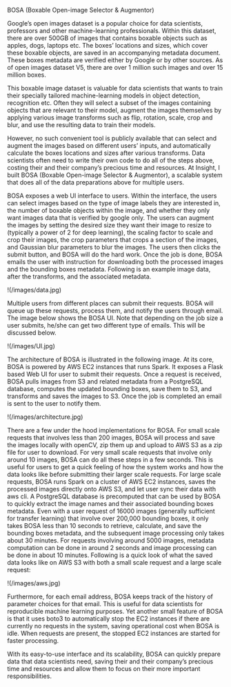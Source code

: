 BOSA (Boxable Open-image Selector & Augmentor)

Google’s open images dataset is a popular choice for data scientists, professors and other machine-learning professionals. Within this dataset, there are over 500GB of images that contains boxable objects such as apples, dogs, laptops etc. The boxes’ locations and sizes, which cover these boxable objects, are saved in an accompanying metadata document. These boxes metadata are verified either by Google or by other sources. As of open images dataset V5, there are over 1 million such images and over 15 million boxes.

This boxable image dataset is valuable for data scientists that wants to train their specially tailored machine-learning models in object detection, recognition etc. Often they will select a subset of the images containing objects that are relevant to their model, augment the images themselves by applying various image transforms such as flip, rotation, scale, crop and blur, and use the resulting data to train their models.

However, no such convenient tool is publicly available that can select and augment the images based on different users’ inputs, and automatically calculate the boxes locations and sizes after various transforms. Data scientists often need to write their own code to do all of the steps above, costing their and their company’s precious time and resources. At Insight, I built BOSA (Boxable Open-image Selector & Augmentor), a scalable system that does all of the data preparations above for multiple users.

BOSA exposes a web UI interface to users. Within the interface, the users can select images based on the type of image labels they are interested in, the number of boxable objects within the image, and whether they only want images data that is verified by google only. The users can augment the images by setting the desired size they want their image to resize to (typically a power of 2 for deep learning), the scaling factor to scale and crop their images, the crop parameters that crops a section of the images, and Gaussian blur parameters to blur the images. The users then clicks the submit button, and BOSA will do the hard work. Once the job is done, BOSA emails the user with instruction for downloading both the processed images and the bounding boxes metadata. Following is an example image data, after the transforms, and the associated metadata.

!(/images/data.jpg)

Multiple users from different places can submit their requests. BOSA will queue up these requests, process them, and notify the users through email. The image below shows the BOSA UI. Note that depending on the job size a user submits, he/she can get two different type of emails. This will be discussed below.

!(/images/UI.jpg)

The architecture of BOSA is illustrated in the following image. At its core, BOSA is powered by AWS EC2 instances that runs Spark. It exposes a Flask based Web UI for user to submit their requests. Once a request is received, BOSA pulls images from S3 and related metadata from a PostgreSQL database, computes the updated bounding boxes, save them to S3, and transforms and saves the images to S3. Once the job is completed an email is sent to the user to notify them.

!(/images/architecture.jpg)

There are a few under the hood implementations for BOSA. For small scale requests that involves less than 200 images, BOSA will process and save the images locally with openCV, zip them up and upload to AWS S3 as a zip file for user to download. For very small scale requests that involve only around 10 images, BOSA can do all these steps in a few seconds. This is useful for users to get a quick feeling of how the system works and how the data looks like before submitting their larger scale requests. For large scale requests, BOSA runs Spark on a cluster of AWS EC2 instances, saves the processed images directly onto AWS S3, and let user sync their data with aws cli. A PostgreSQL database is precomputed that can be used by BOSA to quickly extract the image names and their associated bounding boxes metadata. Even with a user request of 16000 images (generally sufficient for transfer learning) that involve over 200,000 bounding boxes, it only takes BOSA less than 10 seconds to retrieve, calculate, and save the bounding boxes metadata, and the subsequent image processing only takes about 30 minutes. For requests involving around 5000 images, metadata computation can be done in around 2 seconds and image processing can be done in about 10 minutes. Following is a quick look of what the saved data looks like on AWS S3 with both a small scale request and a large scale request:

!(/images/aws.jpg)

Furthermore, for each email address, BOSA keeps track of the history of parameter choices for that email. This is useful for data scientists for reproducible machine learning purposes. Yet another small feature of BOSA is that it uses boto3 to automatically stop the EC2 instances if there are currently no requests in the system, saving operational cost when BOSA is idle. When requests are present, the stopped EC2 instances are started for faster processing.

With its easy-to-use interface and its scalability, BOSA can quickly prepare data that data scientists need, saving their and their company’s precious time and resources and allow them to focus on their more important responsibilities.
